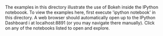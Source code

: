 
The examples in this directory illustrate the use of Bokeh inside the IPython
noteboook. To view the examples here, first execute 'ipython notebook' in this 
directory. A web browser should automatically open up to the IPython Dashboard i
at localhost:8891 (or you may navigate there manually). Click on any of the 
notebooks listed to open and explore.


